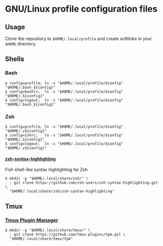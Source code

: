 # GNU/Linux profile configuration files  

## Usage

Clone the repository to `$HOME/.local/profile` and create softlinks in your `$HOME` directory.

## Shells

### Bash

```console
$ config=profile; ln -s "$HOME/.local/profile/$config" "$HOME/.bash_${config}"
$ config=bashrc;  ln -s "$HOME/.local/profile/$config" "$HOME/.${config}"
$ config=logout;  ln -s "$HOME/.local/profile/$config" "$HOME/.bash_${config}"
```

### Zsh

```console
$ config=profile; ln -s "$HOME/.local/profile/$config" "$HOME/.z${config}"
$ config=zshrc;   ln -s "$HOME/.local/profile/$config" "$HOME/.${config}"
$ config=logout;  ln -s "$HOME/.local/profile/$config" "$HOME/.z${config}"
```

#### [zsh-syntax-highlighting](https://github.com/zsh-users/zsh-syntax-highlighting)

Fish shell-like syntax highlighting for Zsh.

```console
$ mkdir -p "$HOME/.local/share/zsh/" \
  ; git clone https://github.com/zsh-users/zsh-syntax-highlighting.git \
  "$HOME/.local/share/zsh/zsh-syntax-highlighting"
```

## Tmux

### [Tmux Plugin Manager](https://github.com/tmux-plugins/tpm)

```console
$ mkdir -p "$HOME/.local/share/tmux/" \
  ; git clone https://github.com/tmux-plugins/tpm.git \
  "$HOME/.local/share/tmux/tpm"
```

